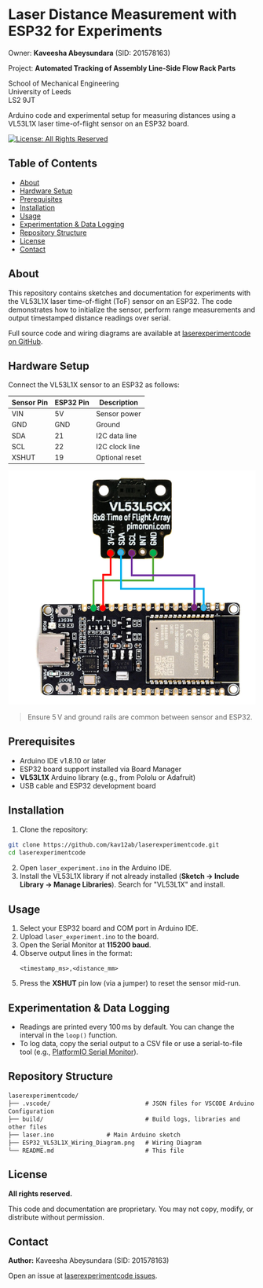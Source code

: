 # Laser Distance Measurement with ESP32 for Experiments

Owner: **Kaveesha Abeysundara** (SID: 201578163)    

Project: **Automated Tracking of Assembly Line-Side Flow Rack Parts**   

School of Mechanical Engineering   
University of Leeds  
LS2 9JT


Arduino code and experimental setup for measuring distances using a VL53L1X laser time-of-flight sensor on an ESP32 board.

[![License: All Rights Reserved](https://img.shields.io/badge/License-All%20Rights%20Reserved-red.svg)](LICENSE.md) <!-- Optional: You can create a LICENSE.md file -->

## Table of Contents

- [About](#about)
- [Hardware Setup](#hardware-setup)
- [Prerequisites](#prerequisites)
- [Installation](#installation)
- [Usage](#usage)
- [Experimentation & Data Logging](#experimentation--data-logging)
- [Repository Structure](#repository-structure)
- [License](#license)
- [Contact](#contact)

## About

This repository contains sketches and documentation for experiments with the VL53L1X laser time-of-flight (ToF) sensor on an ESP32. The code demonstrates how to initialize the sensor, perform range measurements and output timestamped distance readings over serial.

Full source code and wiring diagrams are available at [laserexperimentcode on GitHub](https://github.com/kav12ab/laserexperimentcode).

## Hardware Setup

Connect the VL53L1X sensor to an ESP32 as follows:

| Sensor Pin | ESP32 Pin | Description     |
|------------|-----------|-----------------|
| VIN        | 5V        | Sensor power    |
| GND        | GND       | Ground          |
| SDA        | 21        | I2C data line   |
| SCL        | 22        | I2C clock line  |
| XSHUT      | 19        | Optional reset  |

![ESP32-C6 and VL53L1X Wiring Diagram](ESP32_VL53L1X_Wiring_Diagram.png)  
 

> Ensure 5 V and ground rails are common between sensor and ESP32.  


## Prerequisites

- Arduino IDE v1.8.10 or later
- ESP32 board support installed via Board Manager
- **VL53L1X** Arduino library (e.g., from Pololu or Adafruit)
- USB cable and ESP32 development board

## Installation

1. Clone the repository:
```bash
git clone https://github.com/kav12ab/laserexperimentcode.git
cd laserexperimentcode
```
2. Open `laser_experiment.ino` in the Arduino IDE.
3. Install the VL53L1X library if not already installed (**Sketch → Include Library → Manage Libraries**). Search for "VL53L1X" and install.

## Usage

1. Select your ESP32 board and COM port in Arduino IDE.
2. Upload `laser_experiment.ino` to the board.
3. Open the Serial Monitor at **115200 baud**.
4. Observe output lines in the format:
   ```
   <timestamp_ms>,<distance_mm>
   ```
5. Press the **XSHUT** pin low (via a jumper) to reset the sensor mid-run.

## Experimentation & Data Logging

- Readings are printed every 100 ms by default. You can change the interval in the `loop()` function.
- To log data, copy the serial output to a CSV file or use a serial-to-file tool (e.g., [PlatformIO Serial Monitor](https://docs.platformio.org/)).

## Repository Structure

```plaintext
laserexperimentcode/
├── .vscode/                           # JSON files for VSCODE Arduino Configuration
├── build/                             # Build logs, libraries and other files
├── laser.ino               # Main Arduino sketch
├── ESP32_VL53L1X_Wiring_Diagram.png   # Wiring Diagram
└── README.md                          # This file
```

## License

**All rights reserved.**

This code and documentation are proprietary. You may not copy, modify, or distribute without permission.

## Contact

**Author:** Kaveesha Abeysundara (SID: 201578163)  

Open an issue at [laserexperimentcode issues](https://github.com/kav12ab/laserexperimentcode/issues).

